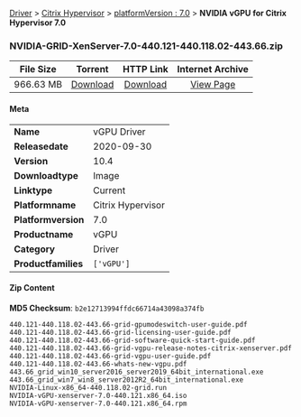 
[Driver](/README.md)  >  [Citrix Hypervisor](/index/Driver/Citrix_Hypervisor.md)  >  [platformVersion : 7.0](/index/Driver/Citrix_Hypervisor/7.0.md)  >  **NVIDIA vGPU for Citrix Hypervisor 7.0**


### NVIDIA-GRID-XenServer-7.0-440.121-440.118.02-443.66.zip

| **File Size** | **Torrent**  | **HTTP Link** | **Internet Archive** |
|:-------------:|:------------:|:-------------:|:--------------------:|
| 966.63 MB |  [Download](https://archive.org/download/nvgpu_NVIDIA-GRID-XenServer-7.0-440.121-440.118.02-443.66.zip/nvgpu_NVIDIA-GRID-XenServer-7.0-440.121-440.118.02-443.66.zip_archive.torrent)       | [Download](https://archive.org/compress/nvgpu_NVIDIA-GRID-XenServer-7.0-440.121-440.118.02-443.66.zip) | [View Page](https://archive.org/details/nvgpu_NVIDIA-GRID-XenServer-7.0-440.121-440.118.02-443.66.zip)       |

#### Meta

<table>
<tr><td><strong>Name</strong></td><td>vGPU Driver</td></tr>
<tr><td><strong>Releasedate</strong></td><td>2020-09-30</td></tr>
<tr><td><strong>Version</strong></td><td>10.4</td></tr>
<tr><td><strong>Downloadtype</strong></td><td>Image</td></tr>
<tr><td><strong>Linktype</strong></td><td>Current</td></tr>
<tr><td><strong>Platformname</strong></td><td>Citrix Hypervisor</td></tr>
<tr><td><strong>Platformversion</strong></td><td>7.0</td></tr>
<tr><td><strong>Productname</strong></td><td>vGPU</td></tr>
<tr><td><strong>Category</strong></td><td>Driver</td></tr>
<tr><td><strong>Productfamilies</strong></td><td><code>['vGPU']</code></td></tr>
</table>

#### Zip Content

**MD5 Checksum**: `b2e12713994ffdc66714a43098a374fb`

```text
440.121-440.118.02-443.66-grid-gpumodeswitch-user-guide.pdf
440.121-440.118.02-443.66-grid-licensing-user-guide.pdf
440.121-440.118.02-443.66-grid-software-quick-start-guide.pdf
440.121-440.118.02-443.66-grid-vgpu-release-notes-citrix-xenserver.pdf
440.121-440.118.02-443.66-grid-vgpu-user-guide.pdf
440.121-440.118.02-443.66-whats-new-vgpu.pdf
443.66_grid_win10_server2016_server2019_64bit_international.exe
443.66_grid_win7_win8_server2012R2_64bit_international.exe
NVIDIA-Linux-x86_64-440.118.02-grid.run
NVIDIA-vGPU-xenserver-7.0-440.121.x86_64.iso
NVIDIA-vGPU-xenserver-7.0-440.121.x86_64.rpm
```